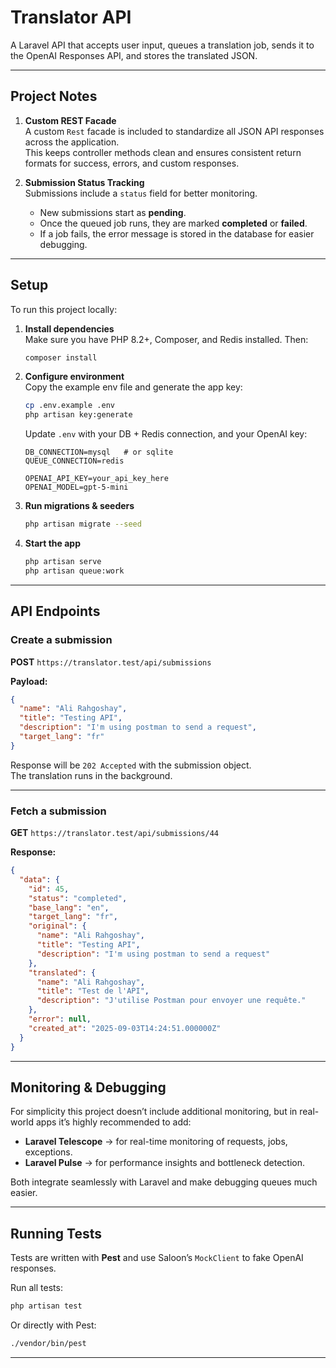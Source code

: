 # Translator API

A Laravel API that accepts user input, queues a translation job, sends it to the OpenAI Responses API, and stores the translated JSON.

---

## Project Notes

1. **Custom REST Facade**  
   A custom `Rest` facade is included to standardize all JSON API responses across the application.  
   This keeps controller methods clean and ensures consistent return formats for success, errors, and custom responses.

2. **Submission Status Tracking**  
   Submissions include a `status` field for better monitoring.
    - New submissions start as **pending**.
    - Once the queued job runs, they are marked **completed** or **failed**.
    - If a job fails, the error message is stored in the database for easier debugging.

---

## Setup

To run this project locally:

1. **Install dependencies**  
   Make sure you have PHP 8.2+, Composer, and Redis installed. Then:

   ```bash
   composer install
   ```

2. **Configure environment**  
   Copy the example env file and generate the app key:

   ```bash
   cp .env.example .env
   php artisan key:generate
   ```

   Update `.env` with your DB + Redis connection, and your OpenAI key:

   ```dotenv
   DB_CONNECTION=mysql   # or sqlite
   QUEUE_CONNECTION=redis

   OPENAI_API_KEY=your_api_key_here
   OPENAI_MODEL=gpt-5-mini
   ```

3. **Run migrations & seeders**

   ```bash
   php artisan migrate --seed
   ```

4. **Start the app**

   ```bash
   php artisan serve
   php artisan queue:work
   ```

---

## API Endpoints

### Create a submission

**POST** `https://translator.test/api/submissions`

**Payload:**

```json
{
  "name": "Ali Rahgoshay",
  "title": "Testing API",
  "description": "I'm using postman to send a request",
  "target_lang": "fr"
}
```

Response will be `202 Accepted` with the submission object.  
The translation runs in the background.

---

### Fetch a submission

**GET** `https://translator.test/api/submissions/44`

**Response:**

```json
{
  "data": {
    "id": 45,
    "status": "completed",
    "base_lang": "en",
    "target_lang": "fr",
    "original": {
      "name": "Ali Rahgoshay",
      "title": "Testing API",
      "description": "I'm using postman to send a request"
    },
    "translated": {
      "name": "Ali Rahgoshay",
      "title": "Test de l'API",
      "description": "J'utilise Postman pour envoyer une requête."
    },
    "error": null,
    "created_at": "2025-09-03T14:24:51.000000Z"
  }
}
```

---

## Monitoring & Debugging

For simplicity this project doesn’t include additional monitoring, but in real-world apps it’s highly recommended to add:

- **Laravel Telescope** → for real-time monitoring of requests, jobs, exceptions.
- **Laravel Pulse** → for performance insights and bottleneck detection.

Both integrate seamlessly with Laravel and make debugging queues much easier.

---

## Running Tests

Tests are written with **Pest** and use Saloon’s `MockClient` to fake OpenAI responses.

Run all tests:

```bash
php artisan test
```

Or directly with Pest:

```bash
./vendor/bin/pest
```

---
